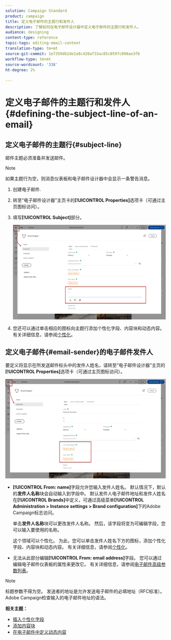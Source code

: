 ```yaml
---
solution: Campaign Standard
product: campaign
title: 定义电子邮件的主题行和发件人
description: 了解如何在电子邮件设计器中定义电子邮件的主题行和发件人。
audience: designing
content-type: reference
topic-tags: editing-email-content
translation-type: tm+mt
source-git-commit: 1e7359db2de1a9c420af33ac85c0597c098ae3f8
workflow-type: tm+mt
source-wordcount: '338'
ht-degree: 2%

---
```



# 定义电子邮件的主题行和发件人{#defining-the-subject-line-of-an-email}

## 定义电子邮件的主题行{#subject-line}

邮件主题必须准备并发送邮件。

>[!NOTE]
>
>如果主题行为空，则消息仪表板和电子邮件设计器中会显示一条警告消息。

1. 创建电子邮件.
1. 转至“电子邮件设计器”主页卡的&#x200B;**[!UICONTROL Properties]**&#x200B;选项卡（可通过主页图标访问）。
1. 填写&#x200B;**[!UICONTROL Subject]**&#x200B;部分。

   ![](assets/email_designer_subject.png)

1. 您还可以通过单击相应的图标向主题行添加个性化字段、内容块和动态内容。 有关详细信息，请参阅[个性化](../../designing/using/personalization.md)。

## 定义电子邮件{#email-sender}的电子邮件发件人

要定义将显示在所发送邮件标头中的发件人姓名，请转至“电子邮件设计器”主页的&#x200B;**[!UICONTROL Properties]**&#x200B;选项卡（可通过主页图标访问）。

![](assets/delivery_content_edition16.png)

* **[!UICONTROL From: name]**&#x200B;字段允许您输入发件人姓名。 默认情况下，默认的&#x200B;**发件人名称**&#x200B;块会自动输入到字段中。 默认发件人电子邮件地址和发件人姓名在&#x200B;**[!UICONTROL Brands]**&#x200B;中定义，可通过高级菜单&#x200B;**[!UICONTROL Administration > Instance settings > Brand configuration]**&#x200B;下的Adobe Campaign标志访问。

   单击&#x200B;**发件人名称**&#x200B;块可以更改发件人名称。 然后，该字段将变为可编辑字段，您可以输入要使用的名称。

   这个领域可以个性化。 为此，您可以单击发件人姓名下方的图标，添加个性化字段、内容块和动态内容。 有关详细信息，请参阅[个性化](../../designing/using/personalization.md)。

* 无法从此部分编辑&#x200B;**[!UICONTROL From: email address]**&#x200B;字段。 您可以通过编辑电子邮件仪表板的属性来更改它。 有关详细信息，请参阅[电子邮件高级参数列表](../../administration/using/configuring-email-channel.md#advanced-parameters)。

>[!NOTE]
>
>标题参数不得为空。 发送者的地址是允许发送电子邮件的必填地址（RFC标准）。 Adobe Campaign检查输入的电子邮件地址的语法。

**相关主题：**

* [插入个性化字段](../../designing/using/personalization.md#inserting-a-personalization-field)
* [添加内容块](../../designing/using/personalization.md#adding-a-content-block)
* [在电子邮件中定义动态内容](../../designing/using/personalization.md#defining-dynamic-content-in-an-email)
